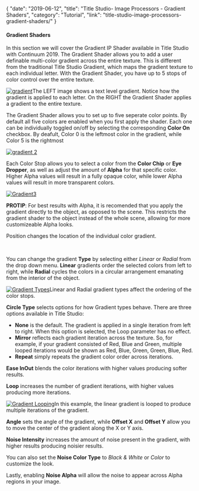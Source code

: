 {
"date": "2019-06-12",
"title": "Title Studio- Image Processors - Gradient Shaders",
"category": "Tutorial",
"link": "title-studio-image-processors-gradient-shaders/"
}

 #### Gradient Shaders


In this section we will cover the Gradient IP Shader available in Title Studio with Continuum 2019. The Gradient Shader allows you to add a user definable multi-color gradient across the entire texture. This is different from the traditional Title Studio Gradient, which maps the gradient texture to each individual letter. With the Gradient Shader, you have up to 5 stops of color control over the entire texture.


[![gradient](https://borisfx-com-res.cloudinary.com/image/upload//documentation/continuum/uploads/2018/11/gradient.jpg)](https://borisfx-com-res.cloudinary.com/image/upload//documentation/continuum/uploads/2018/11/gradient.jpg)The LEFT image shows a text level gradient. Notice how the gradient is applied to each letter. On the RIGHT the Gradient Shader applies a gradient to the entire texture.


The Gradient Shader allows you to set up to five seperate color points. By default all five colors are enabled when you first apply the shader. Each one can be individually toggled on/off by selecting the corresponding **Color On** checkbox. By deafult, Color 0 is the leftmost color in the gradient, while Color 5 is the rightmost


[![gradient 2](https://borisfx-com-res.cloudinary.com/image/upload//documentation/continuum/uploads/2018/11/gradient-2.jpg)](https://borisfx-com-res.cloudinary.com/image/upload//documentation/continuum/uploads/2018/11/gradient-2.jpg)


Each Color Stop allows you to select a color from the **Color Chip** or **Eye Dropper**, as well as adjust the amount of **Alpha** for that specific color. Higher Alpha values will result in a fully opaque color, while lower Alpha values will result in more transparent colors.


[![Gradient3](https://borisfx-com-res.cloudinary.com/image/upload//documentation/continuum/uploads/2018/11/Gradient3.jpg)](https://borisfx-com-res.cloudinary.com/image/upload//documentation/continuum/uploads/2018/11/Gradient3.jpg)


**PROTIP**: For best results with Alpha, it is recomended that you apply the gradient directly to the object, as opposed to the scene. This restricts the gradient shader to the object instead of the whole scene, allowing for more customizeable Alpha looks.


Position changes the location of the individual color gradient.


 


You can change the gradient **Type** by selecting either *Linear* or *Radial* from the drop down menu. **Linear** gradients order the selected colors from left to right, while **Radial** cycles the colors in a circular arrangement emanating from the interior of the object.


[![Gradient Types](https://borisfx-com-res.cloudinary.com/image/upload//documentation/continuum/uploads/2018/11/gradient1.jpg)](https://borisfx-com-res.cloudinary.com/image/upload//documentation/continuum/uploads/2018/11/gradient1.jpg)Linear and Radial gradient types affect the ordering of the color stops.


**Circle Type** selects options for how Gradient types behave. There are three options available in Title Studio:


* **None** is the default. The gradient is applied in a single iteration from left to right. When this option is selected, the Loop parameter has no effect.
* **Mirror** reflects each gradient iteration across the texture. So, for example, if your gradient consisted of Red, Blue and Green, multiple looped iterations would be shown as Red, Blue, Green, Green, Blue, Red.
* **Repeat** simply repeats the gradient color order across iterations.


**Ease InOut** blends the color iterations with higher values producing softer results.


**Loop** increases the number of gradient iterations, with higher values producing more iterations.


[![Gradient Looping](https://borisfx-com-res.cloudinary.com/image/upload//documentation/continuum/uploads/2018/11/gradient2.jpg)](https://borisfx-com-res.cloudinary.com/image/upload//documentation/continuum/uploads/2018/11/gradient2.jpg)In this example, the linear gradient is looped to produce multiple iterations of the gradient.


**Angle** sets the angle of the gradient, while **Offset X** and **Offset Y** allow you to move the center of the gradient along the X or Y axis.


**Noise Intensity** increases the amount of noise present in the gradient, with higher results producing noisier results.


You can also set the **Noise Color Type** to *Black & White* or *Color* to customize the look.


Lastly, enabling **Noise Alpha** will allow the noise to appear across Alpha regions in your image.


 


